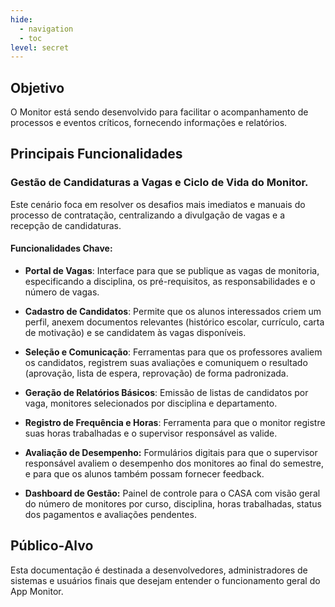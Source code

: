```yaml
---
hide:
  - navigation
  - toc
level: secret
---
```


## Objetivo

O Monitor está sendo desenvolvido para facilitar o acompanhamento de processos e eventos críticos, fornecendo informações e relatórios.

## Principais Funcionalidades

### **Gestão de Candidaturas a Vagas e Ciclo de Vida do Monitor.**

Este cenário foca em resolver os desafios mais imediatos e manuais do processo de contratação, centralizando a divulgação de vagas e a recepção de candidaturas.

#### Funcionalidades Chave:

* **Portal de Vagas**: Interface para que se publique as vagas de monitoria, especificando a disciplina, os pré-requisitos, as responsabilidades e o número de vagas.

* **Cadastro de Candidatos**: Permite que os alunos interessados criem um perfil, anexem documentos relevantes (histórico escolar, currículo, carta de motivação) e se candidatem às vagas disponíveis.

* **Seleção e Comunicação**: Ferramentas para que os professores avaliem os candidatos, registrem suas avaliações e comuniquem o resultado (aprovação, lista de espera, reprovação) de forma padronizada.

* **Geração de Relatórios Básicos**: Emissão de listas de candidatos por vaga, monitores selecionados por disciplina e departamento.

* **Registro de Frequência e Horas**: Ferramenta para que o monitor registre suas horas trabalhadas e o  supervisor responsável as valide.

* **Avaliação de Desempenho:** Formulários digitais para que o supervisor responsável  avaliem o desempenho dos monitores ao final do semestre, e para que os alunos também possam fornecer feedback.

* **Dashboard de Gestão:** Painel de controle para o CASA com visão geral do número de monitores por curso, disciplina, horas trabalhadas, status dos pagamentos e avaliações pendentes.

## Público-Alvo

Esta documentação é destinada a desenvolvedores, administradores de sistemas e usuários finais que desejam entender o funcionamento geral do App Monitor.
